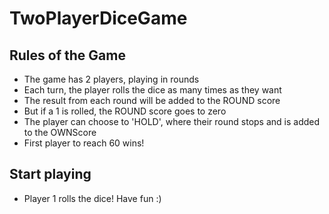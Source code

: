 # TwoPlayerDiceGame

## Rules of the Game
- The game has 2 players, playing in rounds
- Each turn, the player rolls the dice as many times as they want
- The result from each round will be added to the ROUND score
- But if a 1 is rolled, the ROUND score goes to zero
- The player can choose to 'HOLD', where their round stops and is added to the OWNScore
- First player to reach 60 wins!

## Start playing
- Player 1 rolls the dice! Have fun :)
